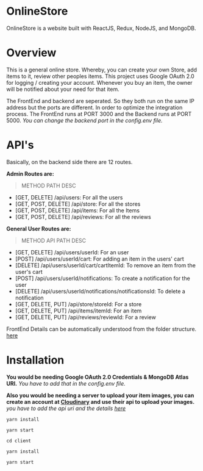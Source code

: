 # OnlineStore
OnlineStore is a website built with ReactJS, Redux, NodeJS, and MongoDB.

# Overview
This is a general online store. Whereby, you can create your own Store, add items to it, review other peoples items. This project uses Google OAuth 2.0 for logging / creating your account. Whenever you buy an item, the owner will be notified about your need for that item.

The FrontEnd and backend are seperated. So they both run on the same IP address but the ports are different. In order to optimize the integration process. The FrontEnd runs at PORT 3000 and the Backend runs at PORT 5000. *You can change the backend port in the config.env file.*

# API's
Basically, on the backend side there are 12 routes.

__Admin Routes are:__
> METHOD PATH DESC
* [GET, DELETE] /api/users: For all the users
* [GET, POST, DELETE] /api/store: For all the stores
* [GET, POST, DELETE] /api/items: For all the Items
* [GET, POST, DELETE] /api/reviews: For all the reviews

__General User Routes are:__
> METHOD API PATH DESC
* [GET, DELETE] /api/users/userId: For an user
* [POST] /api/users/userId/cart: For adding an item in the users' cart
* [DELETE] /api/users/userId/cart/cartItemId: To remove an item from the user's cart
* [POST] /api/users/userId/notifications: To create a notification for the user
* [DELETE] /api/users/userId/notifications/notificationsId: To delete a notification
* [GET, DELETE, PUT] /api/store/storeId: For a store
* [GET, DELETE, PUT] /api/items/itemId: For an item
* [GET, DELETE, PUT] /api/reviews/reviewId: For a review

FrontEnd Details can be automatically understood from the folder structure.  [here](https://github.com/joshibhaumik/OnlineStore/tree/master/client/src/components)

# Installation
__You would be needing Google OAuth 2.0 Credentials & MongoDB Atlas URI.__
*You have to add that in the config.env file.*

__Also you would be needing a server to upload your item images, you can create an account at [Cloudinary](https://cloudinary.com/users/register/free) and use their api to upload your images.__ *you have to add the api uri and the details [here](https://github.com/joshibhaumik/OnlineStore/blob/master/client/src/components/Screens/CreateItem.js)*

```
yarn install

yarn start

cd client

yarn install

yarn start
```
